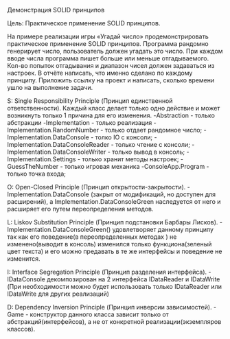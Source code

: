 Демонстрация SOLID принципов

Цель:
Практическое применение SOLID принципов.

На примере реализации игры «Угадай число» продемонстрировать практическое применение SOLID принципов.
Программа рандомно генерирует число, пользователь должен угадать это число. 
При каждом вводе числа программа пишет больше или меньше отгадываемого.
Кол-во попыток отгадывания и диапазон чисел должен задаваться из настроек.
В отчёте написать, что именно сделано по каждому принципу.
Приложить ссылку на проект и написать, сколько времени ушло на выполнение задачи.

S: Single Responsibility Principle (Принцип единственной ответственности).
   Каждый класс делает только одно действие и может возникнуть только 1 причина для его изменения.
   -Abstraction - только абстракции
   -Implementation - только реализация
   -Implementation.RandomNumber - только отдает рандомное число;
   -Implementation.DataConsole - толко IO с консоли;
   -Implementation.DataConsoleReader - только чтение с консоли;
   -Implementation.DataConsoleWriter - только вывод в консоль;
   -Implementation.Settings - только хранит методы настроек;
   -GuessTheNumber - только игровая механика
   -ConsoleApp.Program - только точка входа;

O: Open-Closed Principle (Принцип открытости-закрытости).
   -Implementation.DataConsole (закрыт от модификаций, но доступен для расширений), a Implementation.DataConsoleGreen наследуется от него 
      и расширяет его путем переопределения методов.

L: Liskov Substitution Principle (Принцип подстановки Барбары Лисков).
   -Implementation.DataConsoleGreen() удовлетворяет данному принципу так как его поведение(в переопределенных методах ) 
      не изменено(выводит в консоль) изменился только функциона(зеленый цвет текста) и его можно предавать в те же интерфейсы и поведение не изменится.

I: Interface Segregation Principle (Принцип разделения интерфейса).
   -IDataConsole декомпозирован на 2 интерфейса IDataReader и IDataWrite (При необходимости можно будет использовать только IDataReader или IDataWrite для других реализаций)

D: Dependency Inversion Principle (Принцип инверсии зависимостей).
   -Game - конструктор данного класса зависит только от абстракций(интерфейсов), а не от конкретной реализации(экземпляров классов).